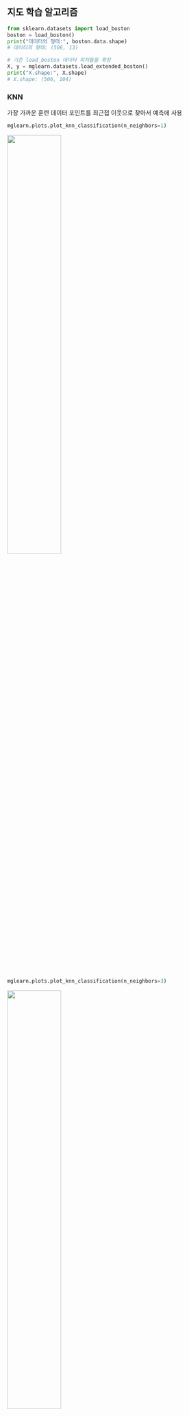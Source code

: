 ## 지도 학습 알고리즘

```python
from sklearn.datasets import load_boston
boston = load_boston()
print("데이터의 형태:", boston.data.shape)
# 데이터의 형태: (506, 13)

# 기존 load_boston 데이터 피처들을 확장
X, y = mglearn.datasets.load_extended_boston()
print("X.shape:", X.shape)
# X.shape: (506, 104)
```

### KNN

가장 가까운 훈련 데이터 포인트를 최근접 이웃으로 찾아서 예측에 사용

```python
mglearn.plots.plot_knn_classification(n_neighbors=1)
```

<img src="https://user-images.githubusercontent.com/58063806/103216946-a2137300-495a-11eb-82fc-60c55d259ce5.png" width=50% />

```python
mglearn.plots.plot_knn_classification(n_neighbors=3)
```

<img src="https://user-images.githubusercontent.com/58063806/103217144-3e3d7a00-495b-11eb-936b-9269304586eb.png" width=50%/>

```python
from sklearn.model_selection import train_test_split
X, y = mglearn.datasets.make_forge()

X_train, X_test, y_train, y_test = train_test_split(X, y, random_state=0)

from sklearn.neighbors import KNeighborsClassifier
knn = KNeighborsClassifier(n_neighbors=3)
knn.fit(X_train, y_train)

print("테스트 세트 예측:", knn.predict(X_test))
# 테스트 세트 예측: [1 0 1 0 1 0 0]
print("테스트 세트 정확도: {:.2f}".format(knn.score(X_test, y_test)))
# 테스트 세트 정확도: 0.86
```

#### 결정 경계

알고리즘이 각 클래스의 영역을 나누는 경계

```python
fig, axes = plt.subplots(1, 3, figsize=(10, 3))

for n_neighbors, ax in zip([1, 3, 9], axes):
    knn = KNeighborsClassifier(n_neighbors=n_neighbors).fit(X, y)
    # 2차원 데이터셋 분할 평면 그리기 
    mglearn.plots.plot_2d_separator(knn, X, fill=True, eps=0.5, ax=ax, alpha=.4)
    mglearn.discrete_scatter(X[:, 0], X[:, 1], y, ax=ax)
    ax.set_title("{} 이웃".format(n_neighbors))
    ax.set_xlabel("특성 0")
    ax.set_ylabel("특성 1")
axes[0].legend(loc=3)
```

<img src="https://user-images.githubusercontent.com/58063806/103218155-a4c39780-495d-11eb-9d0e-bb335ed6c025.png" width=80% />

- 위의 결과로 볼 때 이웃의 수를 늘릴수록 결정 경계는 부드러워짐
- 즉, 이웃을 적게 사용할수록 모델의 복잡도는 높아지고 많이 사용하면 복잡도는 낮아짐

```python
from sklearn.datasets import load_breast_cancer

cancer = load_breast_cancer()
X_train, X_test, y_train, y_test = train_test_split(
    cancer.data, cancer.target, stratify=cancer.target, random_state=66)

training_accuracy = []
test_accuracy = []
neighbors_settings = range(1, 11)

for n_neighbors in neighbors_settings:
    knn = KNeighborsClassifier(n_neighbors=n_neighbors)
    knn.fit(X_train, y_train)
    training_accuracy.append(knn.score(X_train, y_train))
    test_accuracy.append(knn.score(X_test, y_test))
    
plt.plot(neighbors_settings, training_accuracy, label="훈련 정확도")
plt.plot(neighbors_settings, test_accuracy, label="테스트 정확도")
plt.ylabel("정확도")
plt.xlabel("n_neighbors")
plt.legend()
```

<img src="https://user-images.githubusercontent.com/58063806/103218334-0ab01f00-495e-11eb-9799-fbc5de26d576.png" width=50% />

이웃의 수가 적을수록 훈련 데이터에 과적합된 경향을 보이며 이웃의 수가 너무 많을 경우에도 모델이 너무 단순해지고 테스트 정확도가 좋지않은 것을 볼 수 있음

### KNN Regression

```python
mglearn.plots.plot_knn_regression(n_neighbors=1)
```

<img src="https://user-images.githubusercontent.com/58063806/103218997-df2e3400-495f-11eb-9fe3-ed1f020b3621.png" width=60% />

```python
mglearn.plots.plot_knn_regression(n_neighbors=3)
```

<img src="https://user-images.githubusercontent.com/58063806/103219023-f2d99a80-495f-11eb-8c77-0646c71b5876.png" width=60% />

```python
from sklearn.neighbors import KNeighborsRegressor

X, y = mglearn.datasets.make_wave(n_samples=40)

X_train, X_test, y_train, y_test = train_test_split(X, y, random_state=0)

reg = KNeighborsRegressor(n_neighbors=3)
reg.fit(X_train, y_train)

print("테스트 세트 예측:\n", reg.predict(X_test))
# 테스트 세트 예측: [-0.054  0.357  1.137 -1.894 -1.139 -1.631  0.357  0.912 -0.447 -1.139]
print("테스트 세트 R^2: {:.2f}".format(reg.score(X_test, y_test)))
# 테스트 세트 R^2: 0.83
# 회귀일 땐 결정 계수라고도 하는 R^2값(예측의 적합도로 0 ~ 1 사이의 값)을 반환

fig, axes = plt.subplots(1, 3, figsize=(15, 4))
line = np.linspace(-3, 3, 1000).reshape(-1, 1)
for n_neighbors, ax in zip([1, 3, 9], axes):
    reg = KNeighborsRegressor(n_neighbors=n_neighbors)
    reg.fit(X_train, y_train)
    ax.plot(line, reg.predict(line))
    ax.plot(X_train, y_train, '^', c=mglearn.cm2(0), markersize=8)
    ax.plot(X_test, y_test, 'v', c=mglearn.cm2(1), markersize=8)

    ax.set_title(
        "{} 이웃의 훈련 스코어: {:.2f} 테스트 스코어: {:.2f}".format(
            n_neighbors, reg.score(X_train, y_train), reg.score(X_test, y_test)))
    ax.set_xlabel("특성")
    ax.set_ylabel("타깃")
axes[0].legend(["모델 예측", "훈련 데이터/타깃", "테스트 데이터/타깃"], loc="best")
```

<img src="https://user-images.githubusercontent.com/58063806/103219349-cffbb600-4960-11eb-8716-5adedc299786.png" width=100% />

위의 결과를 보면 이웃의 수가 1개 일때는 훈련 세트의 각 데이터 포인트가 예측에 주는 영향이 커서 예측값이 훈련 데이터 포인트를 모두 지나감

### KNN의 장단점과 매개변수

- 일반적으로 KNN에 중요한 매개변수는 **데이터 포인트 사이의 거리를 재는 방법 (기본적으로는 유클리디안 거리 방식 이용) 과 이웃의 수** 2가지
- 이해하기 매우 쉬운 모델로 모델을 빠르게 만들 수 있지만 훈련 세트가 매우 크면 예측이 느려짐
- 데이터를 전처리하는 과정이 중요하며 수백개 이상의 많은 특성을 가진 데이터셋이나 특성 값이 대부분 0인 데이터셋에는 잘 동작하지 않음

 